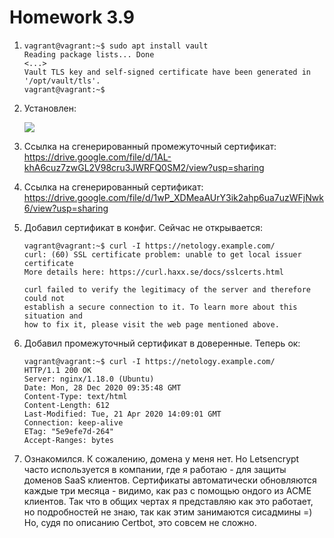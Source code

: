 # Homework 3.9

1.  ```
    vagrant@vagrant:~$ sudo apt install vault
    Reading package lists... Done
    <...>
    Vault TLS key and self-signed certificate have been generated in '/opt/vault/tls'.
    vagrant@vagrant:~$
    
    ```
    
2.  Установлен:

    ![](https://i.imgur.com/1VrhJim.png)

3.  Ссылка на сгенерированный промежуточный сертификат:
    https://drive.google.com/file/d/1AL-khA6cuz7zwGL2V98cru3JWRFQ0SM2/view?usp=sharing
    
4.  Ссылка на сгенерированный сертификат:
    https://drive.google.com/file/d/1wP_XDMeaAUrY3ik2ahp6ua7uzWFjNwk6/view?usp=sharing
    
5.  Добавил сертификат в конфиг. Сейчас не открывается:
    
    ```
    vagrant@vagrant:~$ curl -I https://netology.example.com/
    curl: (60) SSL certificate problem: unable to get local issuer certificate
    More details here: https://curl.haxx.se/docs/sslcerts.html
    
    curl failed to verify the legitimacy of the server and therefore could not
    establish a secure connection to it. To learn more about this situation and
    how to fix it, please visit the web page mentioned above.
    
    ```

6.  Добавил промежуточный сертификат в доверенные. Теперь ок:
    
    ```
    vagrant@vagrant:~$ curl -I https://netology.example.com/
    HTTP/1.1 200 OK
    Server: nginx/1.18.0 (Ubuntu)
    Date: Mon, 28 Dec 2020 09:35:48 GMT
    Content-Type: text/html
    Content-Length: 612
    Last-Modified: Tue, 21 Apr 2020 14:09:01 GMT
    Connection: keep-alive
    ETag: "5e9efe7d-264"
    Accept-Ranges: bytes
    ```
    
7.  Ознакомился. К сожалению, домена у меня нет. Но Letsencrypt часто используется в компании, где я работаю - для
    защиты доменов SaaS клиентов. Сертификаты автоматически обновляются каждые три месяца - видимо, как раз с помощью
    ондого из ACME клиентов. Так что в общих чертах я представляю как это работает, но подробностей не знаю, так как 
    этим занимаются сисадмины =) Но, судя по описанию Certbot, это совсем не сложно.
    
